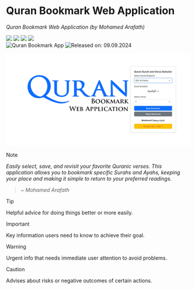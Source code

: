 # Quran Bookmark Web Application
_Quran Bookmark Web Application (by Mohamed Arafath)_

![](https://img.shields.io/badge/Created_by-DevArafath-black?logo=github)
![](https://img.shields.io/badge/HTML5-e34f26?logo=html5&labelColor=white)
![](https://img.shields.io/badge/CSS3-%232965f1?logo=css3&logoColor=%232965f1&labelColor=white)
![](https://img.shields.io/badge/javascript-%23f0db4f?logo=javascript&logoColor=%23f0db4f&labelColor=white)
<br>
![Quran Bookmark App](https://img.shields.io/badge/Quran%20Bookmark%20App-1.0.0-blue?colorA=258d43&colorB=ecb718) ![Released on: 09.09.2024](https://img.shields.io/badge/Released%20on%3A%20-09.09.2024-red?colorA=black&colorB=ecb718&style=flat-square)


![quranappcover](img/quranappcover.jpg)

> [!Note]
> _Easily select, save, and revisit your favorite Quranic verses. This application allows you to bookmark specific Surahs and Ayahs, keeping your place and making it simple to return to your preferred readings._
> > ~ _Mohamed Arafath_

> [!TIP]
> Helpful advice for doing things better or more easily.

> [!IMPORTANT]
> Key information users need to know to achieve their goal.

> [!WARNING]
> Urgent info that needs immediate user attention to avoid problems.

> [!CAUTION]
> Advises about risks or negative outcomes of certain actions.
